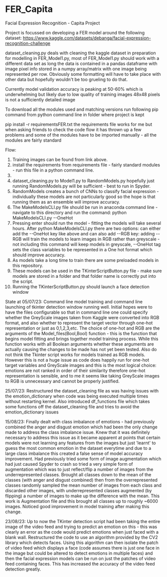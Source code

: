 # FER_Capita
Facial Expression Recognition - Capita Project

Project is focussed on developing a FER model around the following dataset: 
     https://www.kaggle.com/datasets/debanga/facial-expression-recognition-challenge


dataset_cleaning.py deals with cleaning the kaggle dataset in preparation for modelling in FER_Model1.py, most of FER_Model1.py should work with a different data set as long the data is contained in a pandas dataframe with image pixel info stored in a numpy array/matrix with one image being represented per row. Obviously some formatting will have to take place with other data but hopefully wouldn't be too grueling to do that.

Currently model validation accuracy is peaking at 50-60% which is underwhelming but likely due to low quality of training images 48x48 pixels is not a sufficiently detailed image

To download all the modules used and matching versions run following pip command from python command line in folder where project is kept

pip install -r requirementsFER.txt 
the requirements file works for me but when asking friends to check the code flow it has thrown up a few problems and some of the modules have to be imported manually - all the modules are fairly standard

Flow: 
1) Training images can be found from link above. 
2) install the requirements from requirements file - fairly standard modules - run this file in a python command line.
3) 
4) dataset_cleaning.py to Model1.py to RandomModels.py hopefully just running RandomModels.py will be sufficient - best to run in Spyder.
5) RandomModels creates a bunch of CNNs to classify facial expression - individually these models are not particularly good so the hope is that running them as an ensemble will improve accuracy.
6) The MakeModelsCLI.py file should be run in anaconda command line - navigate to this directory and run the command: python MakeModelsCLI.py --OneHot
7) Pressing enter should run the model - fitting the models will take several hours. After python MakeModelsCLI.py there are two options: can either add the --OneHot key like above and can also add --RGB key: adding --RGB will train the models to learn images in RGB rather than greyscale - not including this command will keep models in greyscale, --OneHot tag sets the class variables to be represented in a One hot format which should improve accuracy.
8) As models take a long time to train there are some preloaded models in this repository.
9) These models can be used in the TKinterScriptButton.py file - make sure models are stored in a folder and that folder name is correctly put into the script.
10) Running the TKinterScriptButton.py should launch a face detection window

State at 05/07/23: 
Command line model training and command line launching of tkinter detection window running well. Initial hopes were to have the files configurable so that in command line one could specify whether the GreyScale images taken from Kaggle were converted into RGB format, and also whether to represent the target vector through one-hot representation or just as 0,1,2,3,etc. The choice of one-hot and RGB are the arguments of the Model_files(Bool,Bool) function - this is the function that begins model fitting and brings together model training process. While this function works with all Boolean arguments whether these arguments are actually causing the changes to be made has not yet been tested. Also do not think the Tkinter script works for models trained as RGB models. However this is not a huge issue as code does happily run for one-hot target variables and GreyScale images and this is the most logical choice: emotions are not ranked in order of their similarity therefore one-hot representation is sensible, and to me it seems like taking GreyScale images to RGB is unnecessary and cannot be properly justified. 

25/07/23:
Restructured the dataset_cleaning file as was having issues with the emotion_dictionary when code was being executed multiple times without restarting kernel. Also introduced df_functions file which takes some functions off the dataset_cleaning file and tries to avoid the emotion_dictionary issues

15/08/23: 
Finally dealt with class imbalance of emotions - had previously combined the anger and disgust emotion which had been the only change made to address the class imbalance issue. Knew that it was definitely necessary to address this issue as it became apparent at points that certain models were not learning any features from the images but just 'learnt' to guess the most common emotion in the dataset everytime and due to a large class imbalance this created a false sense of model accuracy improvement. Had previously tried some form of image augmentation which had just caused Spyder to crash so tried a very simple form of augmentation which was to just reflect/flip a number of images from the underrepresented classes. Brought all classes down to the mean of the classes (with anger and disgust combined) then from the overrepresented classes randomly sampled the mean number of images from each class and discarded other images, with underrepresented classes augmented (by flipping) a number of images to make up the difference with the mean. This work is Augmentation file and this brought all classes up to roughly ~6000 images. Noticed good improvement in model training after making this change.

23/08/23:
Up to now the TKinter detection script had been taking the entire image of the video feed and trying to predict an emotion on this - this was clearly an error as the code would predict emotions when just faced with a blank wall. Restructured the code to use an algorithm provided by the CV2 library which detects faces. Using this algorithm can then isolate the patch of video feed which displays a face (code assumes there is just one face in the image but could be altered to detect emotions in multiple faces) and then the facial expression models can be run on just the patches of video feed containing faces. This has increased the accuracy of the video feed detection greatly.
